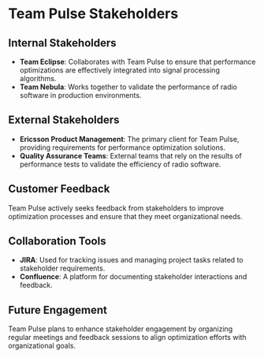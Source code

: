 # Team Pulse Stakeholders

## Internal Stakeholders
- **Team Eclipse**: Collaborates with Team Pulse to ensure that performance optimizations are effectively integrated into signal processing algorithms.
- **Team Nebula**: Works together to validate the performance of radio software in production environments.

## External Stakeholders
- **Ericsson Product Management**: The primary client for Team Pulse, providing requirements for performance optimization solutions.
- **Quality Assurance Teams**: External teams that rely on the results of performance tests to validate the efficiency of radio software.

## Customer Feedback
Team Pulse actively seeks feedback from stakeholders to improve optimization processes and ensure that they meet organizational needs.

## Collaboration Tools
- **JIRA**: Used for tracking issues and managing project tasks related to stakeholder requirements.
- **Confluence**: A platform for documenting stakeholder interactions and feedback.

## Future Engagement
Team Pulse plans to enhance stakeholder engagement by organizing regular meetings and feedback sessions to align optimization efforts with organizational goals. 